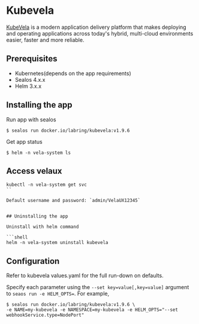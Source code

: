 # Kubevela

[KubeVela](https://github.com/kubevela/kubevela) is a modern application delivery platform that makes deploying and operating applications across today's hybrid, multi-cloud environments easier, faster and more reliable.

## Prerequisites

- Kubernetes(depends on the app requirements)
- Sealos 4.x.x
- Helm 3.x.x

## Installing the app

Run app with sealos

```shell
$ sealos run docker.io/labring/kubevela:v1.9.6
```

Get app status

```shell
$ helm -n vela-system ls
```

## Access velaux

```
kubectl -n vela-system get svc
``

Default username and password: `admin/VelaUX12345`


## Uninstalling the app

Uninstall with helm command

```shell
helm -n vela-system uninstall kubevela
```

## Configuration

Refer to kubevela values.yaml for the full run-down on defaults.

Specify each parameter using the `--set key=value[,key=value]` argument to `seaos run -e HELM_OPTS=`. For example,

```shell
$ sealos run docker.io/labring/kubevela:v1.9.6 \
-e NAME=my-kubevela -e NAMESPACE=my-kubevela -e HELM_OPTS="--set webhookService.type=NodePort"
```
